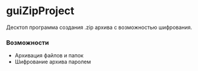 # guiZipProject

Десктоп программа создания .zip архива с возможностью шифрования.

### Возможности
  - Архивация файлов и папок
  - Шифрование архива паролем

